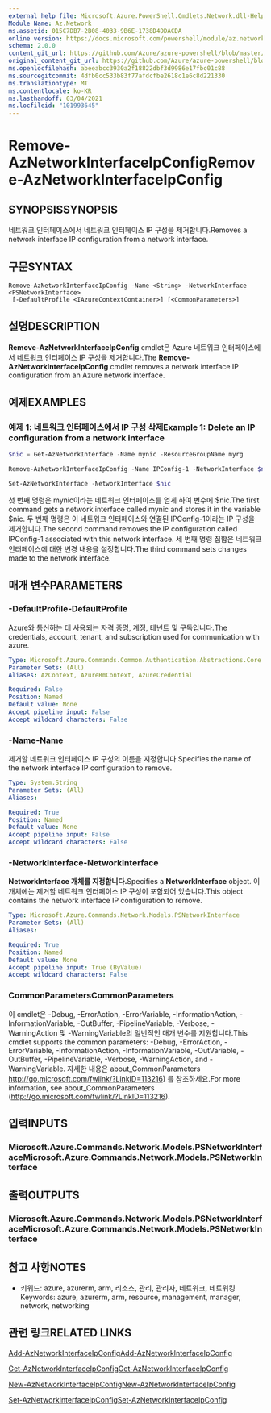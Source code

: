 ```yaml
---
external help file: Microsoft.Azure.PowerShell.Cmdlets.Network.dll-Help.xml
Module Name: Az.Network
ms.assetid: 015C7DB7-2B08-4033-9B6E-1738D4DDACDA
online version: https://docs.microsoft.com/powershell/module/az.network/remove-aznetworkinterfaceipconfig
schema: 2.0.0
content_git_url: https://github.com/Azure/azure-powershell/blob/master/src/Network/Network/help/Remove-AzNetworkInterfaceIpConfig.md
original_content_git_url: https://github.com/Azure/azure-powershell/blob/master/src/Network/Network/help/Remove-AzNetworkInterfaceIpConfig.md
ms.openlocfilehash: abeeabcc3930a2f18822dbf3d9986e17fbc01c88
ms.sourcegitcommit: 4dfb0cc533b83f77afdcfbe2618c1e6c8d221330
ms.translationtype: MT
ms.contentlocale: ko-KR
ms.lasthandoff: 03/04/2021
ms.locfileid: "101993645"
---
```

# <span data-ttu-id="51cbd-101">Remove-AzNetworkInterfaceIpConfig</span><span class="sxs-lookup"><span data-stu-id="51cbd-101">Remove-AzNetworkInterfaceIpConfig</span></span>

## <span data-ttu-id="51cbd-102">SYNOPSIS</span><span class="sxs-lookup"><span data-stu-id="51cbd-102">SYNOPSIS</span></span>
<span data-ttu-id="51cbd-103">네트워크 인터페이스에서 네트워크 인터페이스 IP 구성을 제거합니다.</span><span class="sxs-lookup"><span data-stu-id="51cbd-103">Removes a network interface IP configuration from a network interface.</span></span>

## <span data-ttu-id="51cbd-104">구문</span><span class="sxs-lookup"><span data-stu-id="51cbd-104">SYNTAX</span></span>

```
Remove-AzNetworkInterfaceIpConfig -Name <String> -NetworkInterface <PSNetworkInterface>
 [-DefaultProfile <IAzureContextContainer>] [<CommonParameters>]
```

## <span data-ttu-id="51cbd-105">설명</span><span class="sxs-lookup"><span data-stu-id="51cbd-105">DESCRIPTION</span></span>
<span data-ttu-id="51cbd-106">**Remove-AzNetworkInterfaceIpConfig** cmdlet은 Azure 네트워크 인터페이스에서 네트워크 인터페이스 IP 구성을 제거합니다.</span><span class="sxs-lookup"><span data-stu-id="51cbd-106">The **Remove-AzNetworkInterfaceIpConfig** cmdlet removes a network interface IP configuration from an Azure network interface.</span></span>

## <span data-ttu-id="51cbd-107">예제</span><span class="sxs-lookup"><span data-stu-id="51cbd-107">EXAMPLES</span></span>

### <span data-ttu-id="51cbd-108">예제 1: 네트워크 인터페이스에서 IP 구성 삭제</span><span class="sxs-lookup"><span data-stu-id="51cbd-108">Example 1: Delete an IP configuration from a network interface</span></span>
```powershell
$nic = Get-AzNetworkInterface -Name mynic -ResourceGroupName myrg

Remove-AzNetworkInterfaceIpConfig -Name IPConfig-1 -NetworkInterface $nic

Set-AzNetworkInterface -NetworkInterface $nic
```

<span data-ttu-id="51cbd-109">첫 번째 명령은 mynic이라는 네트워크 인터페이스를 얻게 하여 변수에 $nic.</span><span class="sxs-lookup"><span data-stu-id="51cbd-109">The first command gets a network interface called mynic and stores it in the variable $nic.</span></span> <span data-ttu-id="51cbd-110">두 번째 명령은 이 네트워크 인터페이스와 연결된 IPConfig-1이라는 IP 구성을 제거합니다.</span><span class="sxs-lookup"><span data-stu-id="51cbd-110">The second command removes the IP configuration called IPConfig-1 associated with this network interface.</span></span> <span data-ttu-id="51cbd-111">세 번째 명령 집합은 네트워크 인터페이스에 대한 변경 내용을 설정합니다.</span><span class="sxs-lookup"><span data-stu-id="51cbd-111">The third command sets changes made to the network interface.</span></span>

## <span data-ttu-id="51cbd-112">매개 변수</span><span class="sxs-lookup"><span data-stu-id="51cbd-112">PARAMETERS</span></span>

### <span data-ttu-id="51cbd-113">-DefaultProfile</span><span class="sxs-lookup"><span data-stu-id="51cbd-113">-DefaultProfile</span></span>
<span data-ttu-id="51cbd-114">Azure와 통신하는 데 사용되는 자격 증명, 계정, 테넌트 및 구독입니다.</span><span class="sxs-lookup"><span data-stu-id="51cbd-114">The credentials, account, tenant, and subscription used for communication with azure.</span></span>

```yaml
Type: Microsoft.Azure.Commands.Common.Authentication.Abstractions.Core.IAzureContextContainer
Parameter Sets: (All)
Aliases: AzContext, AzureRmContext, AzureCredential

Required: False
Position: Named
Default value: None
Accept pipeline input: False
Accept wildcard characters: False
```

### <span data-ttu-id="51cbd-115">-Name</span><span class="sxs-lookup"><span data-stu-id="51cbd-115">-Name</span></span>
<span data-ttu-id="51cbd-116">제거할 네트워크 인터페이스 IP 구성의 이름을 지정합니다.</span><span class="sxs-lookup"><span data-stu-id="51cbd-116">Specifies the name of the network interface IP configuration to remove.</span></span>

```yaml
Type: System.String
Parameter Sets: (All)
Aliases:

Required: True
Position: Named
Default value: None
Accept pipeline input: False
Accept wildcard characters: False
```

### <span data-ttu-id="51cbd-117">-NetworkInterface</span><span class="sxs-lookup"><span data-stu-id="51cbd-117">-NetworkInterface</span></span>
<span data-ttu-id="51cbd-118">**NetworkInterface 개체를 지정합니다.**</span><span class="sxs-lookup"><span data-stu-id="51cbd-118">Specifies a **NetworkInterface** object.</span></span>
<span data-ttu-id="51cbd-119">이 개체에는 제거할 네트워크 인터페이스 IP 구성이 포함되어 있습니다.</span><span class="sxs-lookup"><span data-stu-id="51cbd-119">This object contains the network interface IP configuration to remove.</span></span>

```yaml
Type: Microsoft.Azure.Commands.Network.Models.PSNetworkInterface
Parameter Sets: (All)
Aliases:

Required: True
Position: Named
Default value: None
Accept pipeline input: True (ByValue)
Accept wildcard characters: False
```

### <span data-ttu-id="51cbd-120">CommonParameters</span><span class="sxs-lookup"><span data-stu-id="51cbd-120">CommonParameters</span></span>
<span data-ttu-id="51cbd-121">이 cmdlet은 -Debug, -ErrorAction, -ErrorVariable, -InformationAction, -InformationVariable, -OutBuffer, -PipelineVariable, -Verbose, -WarningAction 및 -WarningVariable의 일반적인 매개 변수를 지원합니다.</span><span class="sxs-lookup"><span data-stu-id="51cbd-121">This cmdlet supports the common parameters: -Debug, -ErrorAction, -ErrorVariable, -InformationAction, -InformationVariable, -OutVariable, -OutBuffer, -PipelineVariable, -Verbose, -WarningAction, and -WarningVariable.</span></span> <span data-ttu-id="51cbd-122">자세한 내용은 about_CommonParameters http://go.microsoft.com/fwlink/?LinkID=113216) 를 참조하세요.</span><span class="sxs-lookup"><span data-stu-id="51cbd-122">For more information, see about_CommonParameters (http://go.microsoft.com/fwlink/?LinkID=113216).</span></span>

## <span data-ttu-id="51cbd-123">입력</span><span class="sxs-lookup"><span data-stu-id="51cbd-123">INPUTS</span></span>

### <span data-ttu-id="51cbd-124">Microsoft.Azure.Commands.Network.Models.PSNetworkInterface</span><span class="sxs-lookup"><span data-stu-id="51cbd-124">Microsoft.Azure.Commands.Network.Models.PSNetworkInterface</span></span>

## <span data-ttu-id="51cbd-125">출력</span><span class="sxs-lookup"><span data-stu-id="51cbd-125">OUTPUTS</span></span>

### <span data-ttu-id="51cbd-126">Microsoft.Azure.Commands.Network.Models.PSNetworkInterface</span><span class="sxs-lookup"><span data-stu-id="51cbd-126">Microsoft.Azure.Commands.Network.Models.PSNetworkInterface</span></span>

## <span data-ttu-id="51cbd-127">참고 사항</span><span class="sxs-lookup"><span data-stu-id="51cbd-127">NOTES</span></span>
* <span data-ttu-id="51cbd-128">키워드: azure, azurerm, arm, 리소스, 관리, 관리자, 네트워크, 네트워킹</span><span class="sxs-lookup"><span data-stu-id="51cbd-128">Keywords: azure, azurerm, arm, resource, management, manager, network, networking</span></span>

## <span data-ttu-id="51cbd-129">관련 링크</span><span class="sxs-lookup"><span data-stu-id="51cbd-129">RELATED LINKS</span></span>

[<span data-ttu-id="51cbd-130">Add-AzNetworkInterfaceIpConfig</span><span class="sxs-lookup"><span data-stu-id="51cbd-130">Add-AzNetworkInterfaceIpConfig</span></span>](./Add-AzNetworkInterfaceIpConfig.md)

[<span data-ttu-id="51cbd-131">Get-AzNetworkInterfaceIpConfig</span><span class="sxs-lookup"><span data-stu-id="51cbd-131">Get-AzNetworkInterfaceIpConfig</span></span>](./Get-AzNetworkInterfaceIpConfig.md)

[<span data-ttu-id="51cbd-132">New-AzNetworkInterfaceIpConfig</span><span class="sxs-lookup"><span data-stu-id="51cbd-132">New-AzNetworkInterfaceIpConfig</span></span>](./New-AzNetworkInterfaceIpConfig.md)

[<span data-ttu-id="51cbd-133">Set-AzNetworkInterfaceIpConfig</span><span class="sxs-lookup"><span data-stu-id="51cbd-133">Set-AzNetworkInterfaceIpConfig</span></span>](./Set-AzNetworkInterfaceIpConfig.md)


